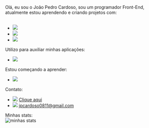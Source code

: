 Olá, eu sou o João Pedro Cardoso, sou um programador Front-End, atualmente estou aprendendo e criando projetos com:
<br>
<br>
- <img src="https://img.shields.io/badge/HTML5-E34F26?style=for-the-badge&logo=html5&logoColor=white">
- <img src="https://img.shields.io/badge/CSS3-1572B6?style=for-the-badge&logo=css3&logoColor=white">
- <img src="https://img.shields.io/badge/JavaScript-323330?style=for-the-badge&logo=javascript&logoColor=F7DF1E">
Utilizo para auxiliar minhas aplicações:
- <img src="https://img.shields.io/badge/GitHub-100000?style=for-the-badge&logo=github&logoColor=white">
Estou começando a aprender:
- <img src="https://img.shields.io/badge/Node.js-43853D?style=for-the-badge&logo=node.js&logoColor=white">
Contato:
- <img src="https://img.shields.io/badge/LinkedIn-0077B5?style=for-the-badge&logo=linkedin&logoColor=white"> <a href="https://www.linkedin.com/in/joao-pedro-cardoso-fernandes/" target="-blank">Clique aqui </a>
- <img src="https://img.shields.io/badge/Gmail-D14836?style=for-the-badge&logo=gmail&logoColor=white"> jpcardoso0811@gmail.com

Minhas stats:
<br>
![minhas stats](https://github-readme-stats.vercel.app/api?username=jpcardoso03&show_icons=true&theme=radical)
